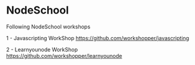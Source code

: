# NodeSchool
Following NodeSchool workshops

1 - Javascripting WorkShop
    https://github.com/workshopper/javascripting
   
2 - Learnyounode WorkShop
    https://github.com/workshopper/learnyounode

